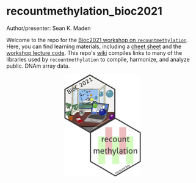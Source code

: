 # recountmethylation_bioc2021

Author/presenter: Sean K. Maden

Welcome to the repo for the [Bioc2021 workshop on `recountmethylation`](https://bioc2021.bioconductor.org/posts/paper106/). Here, you can find learning materials, including a [cheet sheet](https://github.com/metamaden/recountmethylation_bioc2021/tree/main/cheetsheet) and the [workshop lecture code](https://github.com/metamaden/recountmethylation_bioc2021/tree/main/workshop_code). This repo's [wiki](https://github.com/metamaden/recountmethylation_bioc2021/wiki/Bioc2021-workshop-wiki-for-%60recountmethylation%60) compiles links to many of the libraries used by `recountmethylation` to compile, harmonize, and analyze public. DNAm array data.

<p style="text-align:center;"><img src="https://github.com/metamaden/recountmethylation_bioc2021/blob/main/images/bioc2021-recountmethylation-hexstickers.jpg" alt="recountmethylation hexsticker" class="center" width="200"/></p>
